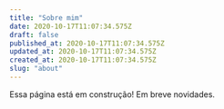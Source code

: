 ```yaml
---
title: "Sobre mim"
date: 2020-10-17T11:07:34.575Z
draft: false
published_at: 2020-10-17T11:07:34.575Z
updated_at: 2020-10-17T11:07:34.575Z
created_at: 2020-10-17T11:07:34.575Z
slug: "about"
---
```


Essa página está em construção! Em breve novidades.
